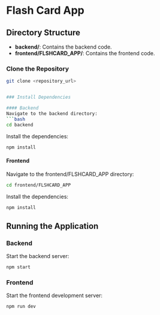 

# Flash Card App


## Directory Structure
- **backend/**: Contains the backend code.
- **frontend/FLSHCARD_APP/**: Contains the frontend code.


### Clone the Repository
```bash
git clone <repository_url>


### Install Dependencies

#### Backend
Navigate to the backend directory:
```bash
cd backend
```
Install the dependencies:
```bash
npm install
```

#### Frontend
Navigate to the frontend/FLSHCARD_APP directory:
```bash
cd frontend/FLSHCARD_APP
```
Install the dependencies:
```bash
npm install
```

## Running the Application

### Backend
Start the backend server:
```bash
npm start
```

### Frontend
Start the frontend development server:
```bash
npm run dev
```
```
